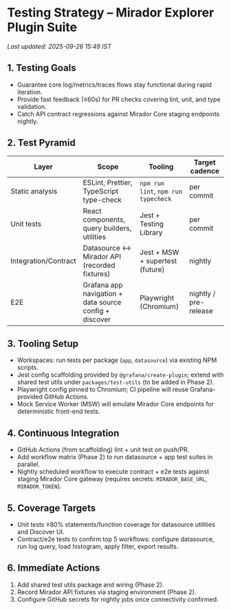 # Testing Strategy – Mirador Explorer Plugin Suite

_Last updated: 2025-09-26 15:49 IST_

## 1. Testing Goals
- Guarantee core log/metrics/traces flows stay functional during rapid iteration.
- Provide fast feedback (≤60s) for PR checks covering lint, unit, and type validation.
- Catch API contract regressions against Mirador Core staging endpoints nightly.

## 2. Test Pyramid
| Layer              | Scope                                                     | Tooling                                 | Target cadence |
|--------------------|-----------------------------------------------------------|------------------------------------------|----------------|
| Static analysis     | ESLint, Prettier, TypeScript type-check                  | `npm run lint`, `npm run typecheck`      | per commit     |
| Unit tests          | React components, query builders, utilities              | Jest + Testing Library                   | per commit     |
| Integration/Contract| Datasource <-> Mirador API (recorded fixtures)           | Jest + MSW + supertest (future)          | nightly        |
| E2E                 | Grafana app navigation + data source config + discover   | Playwright (Chromium)                    | nightly / pre-release |

## 3. Tooling Setup
- Workspaces: run tests per package (`app`, `datasource`) via existing NPM scripts.
- Jest config scaffolding provided by `@grafana/create-plugin`; extend with shared test utils under `packages/test-utils` (to be added in Phase 2).
- Playwright config pinned to Chromium; CI pipeline will reuse Grafana-provided GitHub Actions.
- Mock Service Worker (MSW) will emulate Mirador Core endpoints for deterministic front-end tests.

## 4. Continuous Integration
- GitHub Actions (from scaffolding) lint + unit test on push/PR.
- Add workflow matrix (Phase 2) to run datasource + app test suites in parallel.
- Nightly scheduled workflow to execute contract + e2e tests against staging Mirador Core gateway (requires secrets: `MIRADOR_BASE_URL`, `MIRADOR_TOKEN`).

## 5. Coverage Targets
- Unit tests ≥80% statements/function coverage for datasource utilities and Discover UI.
- Contract/e2e tests to confirm top 5 workflows: configure datasource, run log query, load histogram, apply filter, export results.

## 6. Immediate Actions
1. Add shared test utils package and wiring (Phase 2).
2. Record Mirador API fixtures via staging environment (Phase 2).
3. Configure GitHub secrets for nightly jobs once connectivity confirmed.

